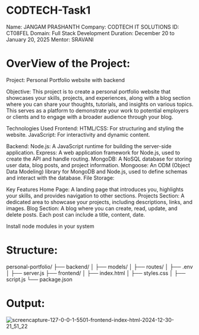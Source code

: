 # CODTECH-Task1
Name: JANGAM PRASHANTH
Company: CODTECH IT SOLUTIONS
ID: CT08FEL
Domain: Full Stack Development
Duration: December 20 to January 20, 2025
Mentor: SRAVANI 

# OverView of the Project:

Project: Personal Portfolio website with backend

Objective:
This project is to create a personal portfolio website that showcases your skills, projects, and experiences, along with a blog section where you can share your thoughts, tutorials, and insights on various topics. This serves as a platform to demonstrate your work to potential employers or clients and to engage with a broader audience through your blog.

Technologies Used
Frontend:
HTML/CSS: For structuring and styling the website.
JavaScript: For interactivity and dynamic content.

Backend:
Node.js: A JavaScript runtime for building the server-side application.
Express: A web application framework for Node.js, used to create the API and handle routing.
MongoDB: A NoSQL database for storing user data, blog posts, and project information.
Mongoose: An ODM (Object Data Modeling) library for MongoDB and Node.js, used to define schemas and interact with the database.
File Storage:

Key Features
Home Page: A landing page that introduces you, highlights your skills, and provides navigation to other sections.
Projects Section: A dedicated area to showcase your projects, including descriptions, links, and images.
Blog Section: A blog where you can create, read, update, and delete posts. Each post can include a title, content, date.

Install node modules in your system

# Structure:

personal-portfolio/
├── backend/
│   ├── models/
│   ├── routes/
│   ├── .env
│   ├── server.js
├── frontend/
│   ├── index.html
│   ├── styles.css
│   ├── script.js
└── package.json

# Output:

![screencapture-127-0-0-1-5501-frontend-index-html-2024-12-30-21_51_22](https://github.com/user-attachments/assets/dd962d98-2b9a-47de-bd30-22692096dcdd)




